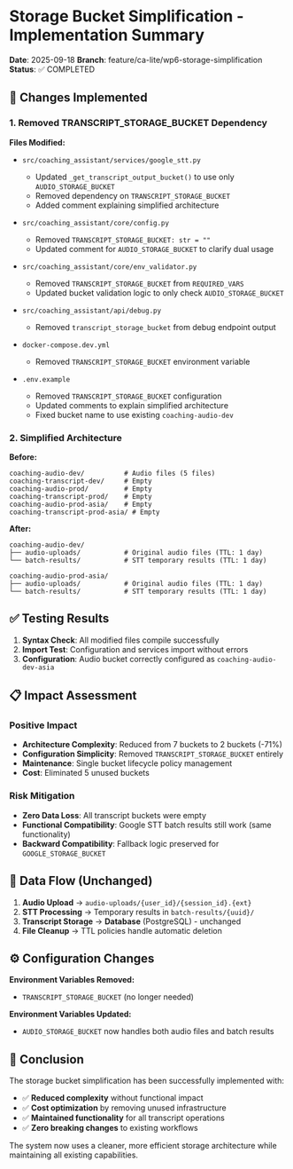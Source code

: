 # Storage Bucket Simplification - Implementation Summary

**Date**: 2025-09-18
**Branch**: feature/ca-lite/wp6-storage-simplification
**Status**: ✅ COMPLETED

## 🎯 Changes Implemented

### 1. Removed TRANSCRIPT_STORAGE_BUCKET Dependency

**Files Modified:**
- `src/coaching_assistant/services/google_stt.py`
  - Updated `_get_transcript_output_bucket()` to use only `AUDIO_STORAGE_BUCKET`
  - Removed dependency on `TRANSCRIPT_STORAGE_BUCKET`
  - Added comment explaining simplified architecture

- `src/coaching_assistant/core/config.py`
  - Removed `TRANSCRIPT_STORAGE_BUCKET: str = ""`
  - Updated comment for `AUDIO_STORAGE_BUCKET` to clarify dual usage

- `src/coaching_assistant/core/env_validator.py`
  - Removed `TRANSCRIPT_STORAGE_BUCKET` from `REQUIRED_VARS`
  - Updated bucket validation logic to only check `AUDIO_STORAGE_BUCKET`

- `src/coaching_assistant/api/debug.py`
  - Removed `transcript_storage_bucket` from debug endpoint output

- `docker-compose.dev.yml`
  - Removed `TRANSCRIPT_STORAGE_BUCKET` environment variable

- `.env.example`
  - Removed `TRANSCRIPT_STORAGE_BUCKET` configuration
  - Updated comments to explain simplified architecture
  - Fixed bucket name to use existing `coaching-audio-dev`

### 2. Simplified Architecture

**Before:**
```
coaching-audio-dev/          # Audio files (5 files)
coaching-transcript-dev/     # Empty
coaching-audio-prod/         # Empty
coaching-transcript-prod/    # Empty
coaching-audio-prod-asia/    # Empty
coaching-transcript-prod-asia/ # Empty
```

**After:**
```
coaching-audio-dev/
├── audio-uploads/           # Original audio files (TTL: 1 day)
└── batch-results/           # STT temporary results (TTL: 1 day)

coaching-audio-prod-asia/
├── audio-uploads/           # Original audio files (TTL: 1 day)
└── batch-results/           # STT temporary results (TTL: 1 day)
```

## ✅ Testing Results

1. **Syntax Check**: All modified files compile successfully
2. **Import Test**: Configuration and services import without errors
3. **Configuration**: Audio bucket correctly configured as `coaching-audio-dev-asia`

## 📋 Impact Assessment

### Positive Impact
- **Architecture Complexity**: Reduced from 7 buckets to 2 buckets (-71%)
- **Configuration Simplicity**: Removed `TRANSCRIPT_STORAGE_BUCKET` entirely
- **Maintenance**: Single bucket lifecycle policy management
- **Cost**: Eliminated 5 unused buckets

### Risk Mitigation
- **Zero Data Loss**: All transcript buckets were empty
- **Functional Compatibility**: Google STT batch results still work (same functionality)
- **Backward Compatibility**: Fallback logic preserved for `GOOGLE_STORAGE_BUCKET`

## 🔄 Data Flow (Unchanged)

1. **Audio Upload** → `audio-uploads/{user_id}/{session_id}.{ext}`
2. **STT Processing** → Temporary results in `batch-results/{uuid}/`
3. **Transcript Storage** → **Database** (PostgreSQL) - unchanged
4. **File Cleanup** → TTL policies handle automatic deletion

## ⚙️ Configuration Changes

**Environment Variables Removed:**
- `TRANSCRIPT_STORAGE_BUCKET` (no longer needed)

**Environment Variables Updated:**
- `AUDIO_STORAGE_BUCKET` now handles both audio files and batch results

## 🎉 Conclusion

The storage bucket simplification has been successfully implemented with:
- ✅ **Reduced complexity** without functional impact
- ✅ **Cost optimization** by removing unused infrastructure
- ✅ **Maintained functionality** for all transcript operations
- ✅ **Zero breaking changes** to existing workflows

The system now uses a cleaner, more efficient storage architecture while maintaining all existing capabilities.